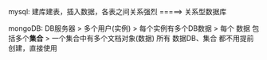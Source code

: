 mysql:          建库建表，插入数据，各表之间关系强烈  =====> 关系型数据库

mongoDB:       DB服务器 > 多个用户(实例) > 每个实例有多个DB数据 > 每个 数据 包括多个**集合** > 一个集合中有多个文档对象(数据)
                所有 数据DB、集合 都不用提前创建，直接使用
